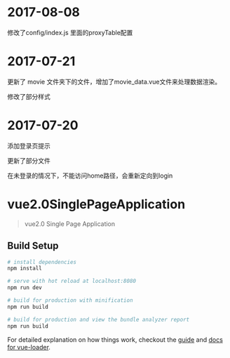 # 2017-08-08
修改了config/index.js 里面的proxyTable配置

# 2017-07-21
更新了 movie 文件夹下的文件，增加了movie_data.vue文件来处理数据渲染。

修改了部分样式

# 2017-07-20

添加登录页提示

更新了部分文件

在未登录的情况下，不能访问home路径，会重新定向到login

# vue2.0SinglePageApplication

> vue2.0 Single Page Application

## Build Setup

``` bash
# install dependencies
npm install

# serve with hot reload at localhost:8080
npm run dev

# build for production with minification
npm run build

# build for production and view the bundle analyzer report
npm run build
```

For detailed explanation on how things work, checkout the [guide](http://vuejs-templates.github.io/webpack/) and [docs for vue-loader](http://vuejs.github.io/vue-loader).

